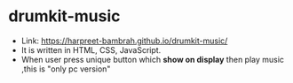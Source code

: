 # drumkit-music
* Link: https://harpreet-bambrah.github.io/drumkit-music/
* It is written in HTML, CSS, JavaScript. 
* When user press unique button which **show on display** then play music ,this is "only pc version"
